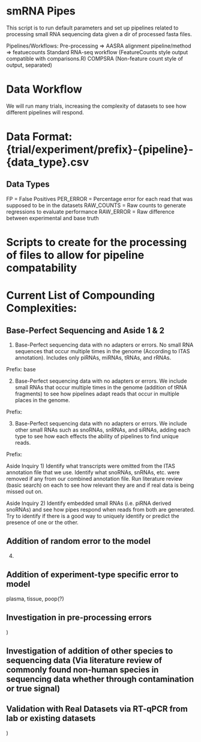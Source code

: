# smRNA Pipes

This script is to run default parameters and set up pipelines related to processing small RNA sequencing data given a dir of processed fasta files. 

Pipelines/Workflows:
Pre-processing => AASRA alignment pipeline/method => featuecounts
Standard RNA-seq workflow (FeatureCounts style output compatible with comparisons.R)
COMPSRA (Non-feature count style of output, separated)

# Data Workflow
We will run many trials, increasing the complexity of datasets to see how different pipelines will respond. 

# Data Format: {trial/experiment/prefix}-{pipeline}-{data_type}.csv

## Data Types
FP = False Positives
PER_ERROR = Percentage error for each read that was supposed to be in the datasets
RAW_COUNTS = Raw counts to generate regressions to evaluate performance
RAW_ERROR = Raw difference between experimental and base truth

# Scripts to create for the processing of files to allow for pipeline compatability


# Current List of Compounding Complexities:

## Base-Perfect Sequencing and Aside 1 & 2

1) Base-Perfect sequencing data with no adapters or errors. No small RNA sequences that occur multiple times in the genome (According to ITAS annotation). Includes only piRNAs, miRNAs, tRNAs, and rRNAs.

Prefix: base

2) Base-Perfect sequencing data with no adapters or errors. We include small RNAs that occur multiple times in the genome (addition of tRNA fragments) to see how pipelines adapt reads that occur in multiple places in the genome. 

Prefix: 

3) Base-Perfect sequencing data with no adapters or errors. We include other small RNAs such as snoRNAs, snRNAs, and siRNAs, adding each type to see how each effects the ability of pipelines to find unique reads. 

Prefix: 

Aside Inquiry 1) Identify what transcripts were omitted from the ITAS annotation file that we use. Identify what snoRNAs, snRNAs, etc. were removed if any from our combined annotation file. Run literature review (basic search) on each to see how relevant they are and if real data is being missed out on. 

Aside Inquiry 2) Identify embedded small RNAs (i.e. piRNA derived snoRNAs) and see how pipes respond when reads from both are generated. Try to identify if there is a good way to uniquely identify or predict the presence of one or the other. 

## Addition of random error to the model 

4) 

## Addition of experiment-type specific error to model
plasma, tissue, poop(?)

## Investigation in pre-processing errors 

)

## Investigation of addition of other species to sequencing data (Via literature review of commonly found non-human species in sequencing data whether through contamination or true signal)


## Validation with Real Datasets via RT-qPCR from lab or existing datasets 

)